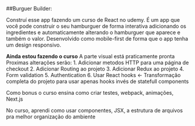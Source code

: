##Burguer Builder:

  Construí esse app fazendo um curso de React no udemy.
  É um app que você pode construir o seu hamburguer de forma interativa
  adicionando os ingredientes e automaticamente alterando o hamburguer que
  aparece e também o valor. Desenvolvido como mobile-first de forma que o app
  tenha um design responsivo.
  
  <b>Ainda estou fazendo o curso</b> 
    A parte visual está praticamente pronta
    Proximas alterações serão: 
      1. Adicionar metodos HTTP para uma página de checkout 
      2. Adicionar Routing ao projeto
      3. Adicionar Redux ao projeto
      4. Form validation
      5. Authentication
      6. Usar React hooks <- Transformação completa do projeto para usar apenas 
                              hooks invés de statefull components
  
  Como bonus o curso ensina como criar testes, webpack, animações, Next.js
  
  No curso, aprendi como usar componentes, JSX, a estrutura de arquivos pra 
  melhor organização do ambiente 
